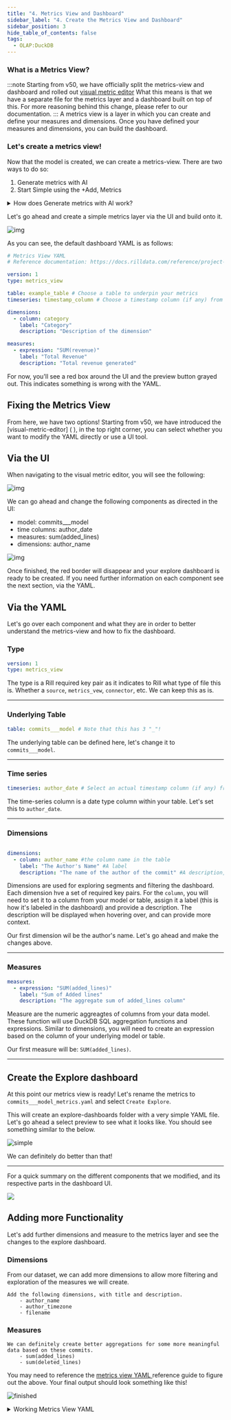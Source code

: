 ```yaml
---
title: "4. Metrics View and Dashboard"
sidebar_label: "4. Create the Metrics View and Dashboard"
sidebar_position: 3
hide_table_of_contents: false
tags:
  - OLAP:DuckDB
---
```


### What is a Metrics View? 
:::note
Starting from v50, we have officially split the metrics-view and dashboard and rolled out [visual metric editor](#via-the-ui) What this means is that we have a separate file for the metrics layer and a dashboard built on top of this. For more reasoning behind this change, please refer to our documentation.
:::
A metrics view is a layer in which you can create and define your measures and dimensions. Once you have defined your measures and dimensions, you can build the dashboard.


### Let's create a metrics view!

Now that the model is created, we can create a metrics-view. There are two ways to do so:
1. Generate metrics with AI
2. Start Simple using the +Add, Metrics 

<details>
  <summary>How does Generate metrics with AI work?</summary>
  
    We send a set of YAML and project files to OpenAI to suggest the dimensions, measures, and various other key pairs for your dashboard. 
</details>

Let's go ahead and create a simple metrics layer via the UI and build onto it. 


![img](/img/tutorials/102/create-metrics-view-ui.png)


As you can see, the default dashboard YAML is as follows:

```yaml
# Metrics View YAML
# Reference documentation: https://docs.rilldata.com/reference/project-files/metrics_views

version: 1
type: metrics_view

table: example_table # Choose a table to underpin your metrics
timeseries: timestamp_column # Choose a timestamp column (if any) from your table

dimensions:
  - column: category
    label: "Category"
    description: "Description of the dimension"

measures:
  - expression: "SUM(revenue)"
    label: "Total Revenue"
    description: "Total revenue generated"
```

For now, you'll see a red box around the UI and the preview button grayed out. This indicates something is wrong with the YAML. 


## Fixing the Metrics View
From here, we have two options! 
Starting from v50, we have introduced the [visual-metric-editor] ( ), in the top right corner, you can select whether you want to modify the YAML directly or use a UI tool.

## Via the UI
When navigating to the visual metric editor, you will see the following:

![img](/img/tutorials/102/new-viz-editor.png)

We can go ahead and change the following components as directed in the UI:

- model: commits___model
- time columns: author_date
- measures: sum(added_lines)
- dimensions: author_name


![img](/img/tutorials/102/basic-viz-editor.png)

Once finished, the red border will disappear and your explore dashboard is ready to be created. If you need further information on each component see the next section, via the YAML.


## Via the YAML
Let's go over each component and what they are in order to better understand the metrics-view and how to fix the dashboard.

### Type 

```yaml
version: 1
type: metrics_view
```
The type is a Rill required key pair as it indicates to Rill what type of file this is. Whether a `source`, `metrics_vew`, `connector`, etc. We can keep this as is.

---

### Underlying Table ###
```yaml
table: commits___model # Note that this has 3 "_"! 
```

The underlying table can be defined here, let's change it to `commits___model`.

---

### Time series ###
```yaml
timeseries: author_date # Select an actual timestamp column (if any) from your table
```
The time-series column is a date type column within your table. Let's set this to `author_date`.

---
### Dimensions ###
```yaml

dimensions:
  - column: author_name #the column name in the table
    label: "The Author's Name" #A label
    description: "The name of the author of the commit" #A description, displayed when hovered over dimension

```
Dimensions are used for exploring segments and filtering the dashboard. Each dimension hve a set of required key pairs. For the `column`, you will need to set it to a column from your model or table, assign it a label (this is how it's labeled in the dashboard) and provide a description. The description will be displayed when hovering over, and can provide more context.

Our first dimension wil be the author's name. Let's go ahead and make the changes above.

---
### Measures ###

```yaml
measures:
  - expression: "SUM(added_lines)"
    label: "Sum of Added lines"
    description: "The aggregate sum of added_lines column"
```

Measure are the numeric aggreagtes of columns from your data model. These function will use DuckDB SQL aggregation functions and expressions. Similar to dimensions, you will need to create an expression based on the column of your underlying model or table.

Our first measure will be: `SUM(added_lines)`.

---

## Create the Explore dashboard
At this point our metrics view is ready! Let's rename the metrics to `commits___model_metrics.yaml` and select `Create Explore`.


This will create an explore-dashboards folder with a very simple YAML file. Let's go ahead a select preview to see what it looks like. You should see something similar to the below.


![simple](/img/tutorials/103/simple-dashboard.png)


We can definitely do better than that!

--- 
For a quick summary on the different components that we modified, and its respective parts in the dashboard UI.

<img src = '/img/tutorials/103/simple-dashboard.gif' class='rounded-gif' />
<br />


## Adding more Functionality

Let's add further dimensions and measure to the metrics layer and see the changes to the explore dashboard.

### Dimensions

From our dataset, we can add more dimensions to allow more filtering and exploration of the measures we will create.

	Add the following dimensions, with title and description.
		- author_name
		- author_timezone
		- filename

### Measures	

	We can definitely create better aggregations for some more meaningful data based on these commits.
		- sum(added_lines)
		- sum(deleted_lines)


You may need to reference the <a href='https://docs.rilldata.com/reference/project-files/dashboards' target="_blank">metrics view YAML </a> reference guide to figure out the above. Your final output should look something like this! 

![finished](/img/tutorials/103/Completed-100-dashboard.png)


<details>
  <summary> Working Metrics View YAML</summary>
  ```yaml
# Metrics View YAML
# Reference documentation: https://docs.rilldata.com/reference/project-files/metrics_views

version: 1
type: metrics_view

table: commits___model

timeseries: author_date # Select an actual timestamp column (if any) from your table

dimensions:
  - column: author_name
    name: author_name
    label: The Author's Name
    description: The name of the author of the commit

  - column: author_timezone
    label: "The Author's TZ"
    description: "The Author's Timezone"

  - column: filename
    label: "The filename"
    description: "The name of the modified filename"

measures:
  - expression: SUM(added_lines)
    name: added_lines
    label: Sum of Added lines
    format_preset: humanize
    description: The aggregate sum of added_lines column.
    valid_percent_of_total: true

  - expression: "SUM(deleted_lines)"
    label: "Sum of deleted lines"
    description: "The aggregate sum of deleted_lines column."

```

</details>


### Completed visual metrics editor

If you decide to build out the metrics view via the UI, it should look something like below!

![img](/img/tutorials/103/visual-metric-editor.png)





import DocsRating from '@site/src/components/DocsRating';

---
<DocsRating />

